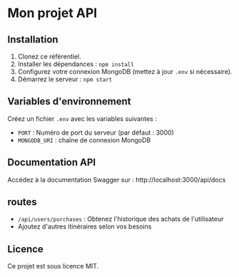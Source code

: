 # Mon projet API

## Installation
1. Clonez ce référentiel.
2. Installer les dépendances : `npm install`
3. Configurez votre connexion MongoDB (mettez à jour `.env` si nécessaire).
4. Démarrez le serveur : `npm start`

## Variables d'environnement
Créez un fichier `.env` avec les variables suivantes :
- `PORT` : Numéro de port du serveur (par défaut : 3000)
- `MONGODB_URI` : chaîne de connexion MongoDB

## Documentation API
Accédez à la documentation Swagger sur : http://localhost:3000/api/docs

## routes
- `/api/users/purchases` : Obtenez l'historique des achats de l'utilisateur
- Ajoutez d'autres itinéraires selon vos besoins

## Licence
Ce projet est sous licence MIT.